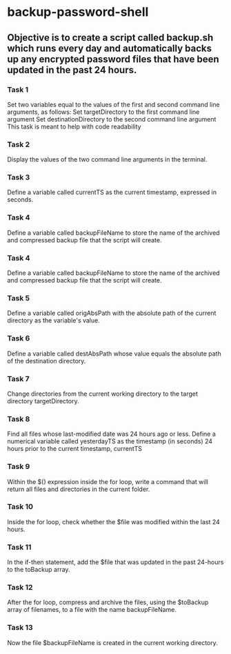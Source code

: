 # backup-password-shell
 <h2>Objective  is to create  a script called backup.sh which runs every day and automatically backs up any encrypted password files that have been updated in the past 24 hours.</h2>
 <h3>Task 1</h3>
 <p>Set two variables equal to the values of the first and second command line arguments, as follows:
Set targetDirectory to the first command line argument
Set destinationDirectory to the second command line argument
This task is meant to help with code readability
</p>
 <h3>Task 2</h3>
 <p>Display the values of the two command line arguments in the terminal.</p>
  <h3>Task 3</h3>
  <p>Define a variable called currentTS as the current timestamp, expressed in seconds.</p>
    <h3>Task 4</h3>
    <p>Define a variable called backupFileName to store the name of the archived and compressed backup file that the script will create.</p>
    <h3>Task 4</h3>
    <p>Define a variable called backupFileName to store the name of the archived and compressed backup file that the script will create.</p>
    <h3>Task 5</h3>
    <p>Define a variable called origAbsPath with the absolute path of the current directory as the variable's value.</p>
    <h3>Task 6</h3>
    <p>Define a variable called destAbsPath whose value equals the absolute path of the destination directory.</p>
    <h3>Task 7</h3>
    <p>Change directories from the current working directory to the target directory targetDirectory.</p>
    <h3>Task 8</h3>
    <p>Find all files whose last-modified date was 24 hours ago or less.  
    Define a numerical variable called yesterdayTS as the timestamp (in seconds) 24 hours prior to the current timestamp, currentTS</p>
    <h3>Task 9</h3>
    <p>Within the $() expression inside the for loop, write a command that will return all files and directories in the current folder.</p>
    <h3>Task 10</h3>
    <p>Inside the for loop, check whether the $file was modified within the last 24 hours.</p>
    <h3>Task 11</h3>
    <p>In the if-then statement, add the $file that was updated in the past 24-hours to the toBackup array.</p>
    <h3>Task 12</h3>
    <p>After the for loop, compress and archive the files, using the $toBackup array of filenames, to a file with the name backupFileName.</p>
    <h3>Task 13</h3>
    <p>Now the file $backupFileName is created in the current working directory.</p>
    


